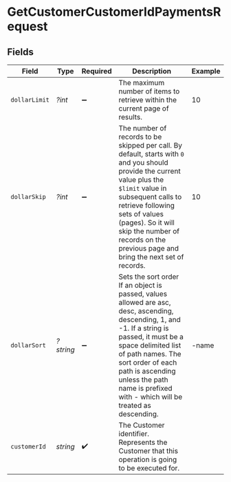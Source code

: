# GetCustomerCustomerIdPaymentsRequest


## Fields

| Field                                                                                                                                                                                                                                                                                                      | Type                                                                                                                                                                                                                                                                                                       | Required                                                                                                                                                                                                                                                                                                   | Description                                                                                                                                                                                                                                                                                                | Example                                                                                                                                                                                                                                                                                                    |
| ---------------------------------------------------------------------------------------------------------------------------------------------------------------------------------------------------------------------------------------------------------------------------------------------------------- | ---------------------------------------------------------------------------------------------------------------------------------------------------------------------------------------------------------------------------------------------------------------------------------------------------------- | ---------------------------------------------------------------------------------------------------------------------------------------------------------------------------------------------------------------------------------------------------------------------------------------------------------- | ---------------------------------------------------------------------------------------------------------------------------------------------------------------------------------------------------------------------------------------------------------------------------------------------------------- | ---------------------------------------------------------------------------------------------------------------------------------------------------------------------------------------------------------------------------------------------------------------------------------------------------------- |
| `dollarLimit`                                                                                                                                                                                                                                                                                              | *?int*                                                                                                                                                                                                                                                                                                     | :heavy_minus_sign:                                                                                                                                                                                                                                                                                         | The maximum number of items to retrieve within the current page of results.                                                                                                                                                                                                                                | 10                                                                                                                                                                                                                                                                                                         |
| `dollarSkip`                                                                                                                                                                                                                                                                                               | *?int*                                                                                                                                                                                                                                                                                                     | :heavy_minus_sign:                                                                                                                                                                                                                                                                                         | The number of records to be skipped per call. By default, starts with `0` and you should provide the current value plus the `$limit` value in subsequent calls to retrieve following sets of values (pages). So it will skip the number of records on the previous page and bring the next set of records. | 10                                                                                                                                                                                                                                                                                                         |
| `dollarSort`                                                                                                                                                                                                                                                                                               | *?string*                                                                                                                                                                                                                                                                                                  | :heavy_minus_sign:                                                                                                                                                                                                                                                                                         | Sets the sort order If an object is passed, values allowed are asc, desc, ascending, descending, 1, and -1. If a string is passed, it must be a space delimited list of path names. The sort order of each path is ascending unless the path name is prefixed with - which will be treated as descending.  | -name                                                                                                                                                                                                                                                                                                      |
| `customerId`                                                                                                                                                                                                                                                                                               | *string*                                                                                                                                                                                                                                                                                                   | :heavy_check_mark:                                                                                                                                                                                                                                                                                         | The Customer identifier. Represents the Customer that this operation is going to be executed for.                                                                                                                                                                                                          |                                                                                                                                                                                                                                                                                                            |